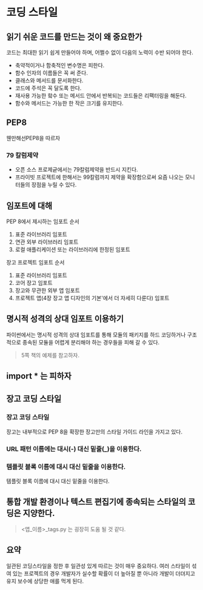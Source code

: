# 코딩 스타일
## 읽기 쉬운 코드를 만드는 것이 왜 중요한가
코드는 최대한 읽기 쉽게 만들어야 하며, 어쩔수 없이 다음의 노력이 수반 되어야 한다.
- 축약적이거나 함축적인 변수명은 피한다.
- 함수 인자의 이름들은 꼭 써 준다.
- 클래스와 메서드를 문서화한다.
- 코드에 주석은 꼭 달도록 한다.
- 재사용 가능한 핰수 또는 메서드 안에서 반복되는 코드들은 리팩터링을 해둔다.
- 함수와 메서드는 가능한 한 작은 크기를 유지한다.

## PEP8
웬만해선PEP8을 따르자

### 79 칼럼제약
- 오픈 소스 프로제긑에서는 79칼럼제약을 반드시 지킨다.
- 프라이빗 프로젝트에 한해서는 99칼럼까지 제약을 확장함으로써 요즘 나오는 모니터들의 장점을 누릴 수 있다.

## 임포트에 대해
PEP 8에서 제시하는 임포트 순서
1. 표준 라이브러리 임포트
2. 연관 외부 라이브러리 임포트
3. 로컬 애플리케이션 또는 라이브러리에 한정된 임포트

장고 프로젝트 임포트 순서
1. 표준 라이브러리 임포트
2. 코어 장고 임포트
3. 장고와 무관한 외부 앱 임포트
4. 프로젝트 앱(4장 장고 앱 디자인의 기본'에서 더 자세히 다룬다) 임포트
 
## 명시적 성격의 상대 임포트 이용하기
파이썬에서는 명시적 성격의 상대 임포트를 통해 모듈의 패키지를 하드 코딩하거나 구조적으로 종속된 모듈을 어렵게 분리해야 하는 경우들을 피해 갈 수 있다.
> 5쪽 책의 예제를 참고하자.

## import * 는 피하자

## 장고 코딩 스타일
### 장고 코딩 스타일
장고는 내부적으로 PEP 8을 확장한 장고만의 스타일 가이드 라인을 가지고 있다.

### URL 패턴 이름에는 대시(-) 대신 밑줄(_)을 이용한다.

### 템플릿 블록 이름에 대시 대신 밑줄을 이용한다.
템플릿 블록 이름에 대시 대신 밑줄을 이용한다.

## 통합 개발 환경이나 텍스트 편집기에 종속되는 스타일의 코딩은 지양한다.
> <앱_이름>_tags.py 는 굉장히 도움 될 것 같다.
## 요약
일관된 코딩스타일을 정한 후 일관성 있게 따르는 것이 매우 중요하다. 여러 스타일이 섞여 있는 프로젝트의 경우 개발자가 실수할 확률이 더 높아질 뿐 아니라 개발이 더뎌지고 유지 보수에 상당한 애를 먹게 된다.



